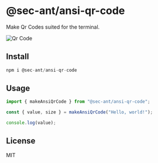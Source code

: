 # @sec-ant/ansi-qr-code

Make Qr Codes suited for the terminal.

![Qr Code](https://github.com/Sec-ant/ansi-qr-code/assets/10386119/cea308cc-102e-4367-b24a-29d18604ef52)

## Install

```ts
npm i @sec-ant/ansi-qr-code
```

## Usage

```ts
import { makeAnsiQrCode } from "@sec-ant/ansi-qr-code";

const { value, size } = makeAnsiQrCode("Hello, world!");

console.log(value);
```

## License

MIT
